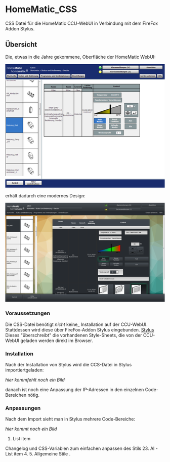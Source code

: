 # HomeMatic_CSS
CSS Datei für die HomeMatic CCU-WebUI in Verbindung mit dem FireFox Addon Stylus.

## Übersicht

Die, etwas in die Jahre gekommene, Oberfläche der HomeMatic WebUI:

![WebUI Original](/images/WebUI_Original_sm.png)

erhält dadurch eine modernes Design:

![WebUI Neu](/images/WebUI_Neues_Design_1_sm.png)

### Voraussetzungen
Die CSS-Datei benötigt  _nicht_ keine_ Installation auf der CCU-WebUI.
Stattdessen wird diese über FireFox-Addon Stylus eingebunden.
[Stylus](https://addons.mozilla.org/en-US/firefox/addon/styl-us/)
Dieses "überschreibt" die vorhandenen Style-Sheets, die von der CCU-WebUI geladen werden direkt im Browser.

### Installation
Nach der Installation von Stylus wird die CCS-Datei in Stylus importiertgeladen:

*hier kommfehlt noch ein Bild*

danach ist noch eine Anpassung der IP-Adressen in den einzelnen Code-Bereichen nötig.

### Anpassungen
Nach dem Import sieht man in Stylus mehrere Code-Bereiche:

*hier kommt noch ein Bild*

 1. List item

Changelog und CSS-Variablen zum einfachen anpassen des Stils
 23. Al - List item
 4. 
 5.  Allgemeine Stile
 . 
<!--stackedit_data:
eyJoaXN0b3J5IjpbMTU0ODk0MjEzMSwyMzU0NTE2NTIsLTEyNT
QyNDI1MjVdfQ==
-->